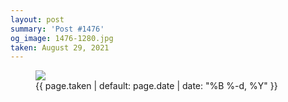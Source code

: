 ```yaml
---
layout: post
summary: 'Post #1476'
og_image: 1476-1280.jpg
taken: August 29, 2021
---
```


<figure class="post">
<img sizes="(min-width: 700px) 50vw, calc(100vw - 2rem)" src="{{ site.assets_url }}/1476-640.jpg" srcset="{{ site.assets_url }}/1476-320.jpg 320w, {{ site.assets_url }}/1476-640.jpg 640w, {{ site.assets_url }}/1476-960.jpg 960w, {{ site.assets_url }}/1476-1280.jpg 1280w"/>
<figcaption>
<time>{{ page.taken | default: page.date | date: "%B %-d, %Y" }}</time>
</figcaption>
</figure>
